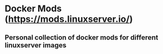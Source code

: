 # Docker Mods (https://mods.linuxserver.io/)

## Personal collection of docker mods for different linuxserver images
